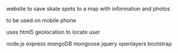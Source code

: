 website to save skate spots to a map with information and photos

to be used on mobile phone

uses html5 geolocation to locate user

node.js
express
mongoDB
mongoose
jquery
openlayers
bootstrap
